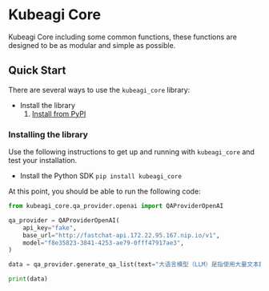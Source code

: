 # Kubeagi Core
Kubeagi Core including some common functions, these functions are designed to be as modular and simple as possible.

## Quick Start

There are several ways to use the `kubeagi_core` library:
* Install the library
    1. [Install from PyPI](https://github.com/kubeagi/core-library/tree/main/libs/core#installing-the-library)

### Installing the library
Use the following instructions to get up and running with `kubeagi_core` and test your
installation.

- Install the Python SDK `pip install kubeagi_core`

At this point, you should be able to run the following code:

```python
from kubeagi_core.qa_provider.openai import QAProviderOpenAI

qa_provider = QAProviderOpenAI(
    api_key="fake",
    base_url="http://fastchat-api.172.22.95.167.nip.io/v1",
    model="f8e35823-3841-4253-ae79-0fff47917ae3",
)

data = qa_provider.generate_qa_list(text="大语言模型（LLM）是指使用大量文本数据训练的深度学习模型，可以生成自然语言文本或理解语言文本的含义。大语言模型可以处理多种自然语言任务，如文本分类、问答、对话等，是通向人工智能的一条重要途径。")

print(data)
```